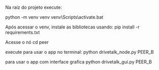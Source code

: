 Na raiz do projeto execute: 

python -m venv venv
venv\Scripts\activate.bat

Após acessar o venv, instale as bibliotecas usando:
pip install -r requirements.txt

Acesse o nó
cd peer

execute para usar o app no terminal:
python drivetalk_node.py PEER_B

para usar o app com interface grafica
python drivetalk_gui.py PEER_B

